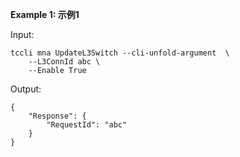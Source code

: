 **Example 1: 示例1**



Input: 

```
tccli mna UpdateL3Switch --cli-unfold-argument  \
    --L3ConnId abc \
    --Enable True
```

Output: 
```
{
    "Response": {
        "RequestId": "abc"
    }
}
```

